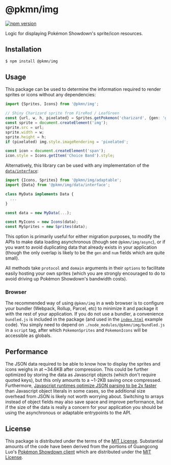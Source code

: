 # @pkmn/img

[![npm version](https://img.shields.io/npm/v/@pkmn/img.svg)](https://www.npmjs.com/package/@pkmn/view)&nbsp;

Logic for displaying Pokémon Showdown's sprite/icon resources.

## Installation

```sh
$ npm install @pkmn/img
```

## Usage

This package can be used to determine the information required to render sprites or icons
without any dependencies:

```ts
import {Sprites, Icons} from '@pkmn/img';

// Shiny Charizard sprite from FireRed / LeafGreen
const {url, w, h, pixelated} = Sprites.getPokemon('charizard', {gen: 'gen3frlg', shiny: true});
const sprite = document.createElement('img');
sprite.src = url;
sprite.width = w;
sprite.height = h;
if (pixelated) img.style.imageRendering = 'pixelated';

const icon = document.createElement('span');
icon.style = Icons.getItem('Choice Band').style;
```

Alternatively, this library can be used with any implementation of the [`data/interface`][4]:

```ts
import {Icons, Sprites} from '@pkmn/img/adaptable';
import {Data} from '@pkmn/img/data/interface';

class MyData implements Data {
  ...
}

const data = new MyData(...);

const MyIcons = new Icons(data);
const MySprites = new Sprites(data);
```

This option is primarily useful for either migration purposes, to modify the APIs to make data
loading asynchronous (though see `@pkmn/img/async`), or if you want to avoid duplicating data that
already exists in your application (though the only overlap is likely to be the `gen` and `num`
fields which are quite small).

All methods take `protocol` and `domain` arguments in their `options` to facilitate easily hosting
your own sprites (which you are strongly encouraged to do to avoid driving up Pokémon Showdown's
bandwidth costs).

### Browser

The recommended way of using `@pkmn/img` in a web browser is to configure your bundler
(Webpack, Rollup, Parcel, etc) to minimize it and package it with the rest of your application.
If you do not use a bundler, a convenience `bundled.js` is included in the package (and used in the
[`index.html`][6] example code). You simply need to depend on `./node_modules/@pkmn/img/bundled.js`
in a `script` tag, after which `PokemonSprites` and `PokemonIcons` will be accessible as globals.

## Performance

The JSON data required to be able to know how to display the sprites and icons weighs in at ~34.6KB
after compression. This could be further optimized by storing the data as Javascript objects (which
don't require quoted keys), but this only amounts to a ~1-2KB saving once compressed. Furthermore,
[Javascript runtimes optimize JSON parsing to be 2x faster][5] than Javascript object literals in
some cases, so the additional size overhead from JSON is likely not worth worrying about. Switching
to arrays instead of object fields may also save space and improve performance, but if the size of
the data is really a concern for your application you should be using the asynchronous or adaptable
entrypoints to the API.

## License

This package is distributed under the terms of the [MIT License][1].
Substantial amounts of the code have been derived from the portions of Guangcong
Luo's [Pokémon Showdown client][2] which are distributed under the [MIT License][3].

  [0]: https://pokemonshowdown.com
  [1]: https://github.com/pkmn/ps/blob/master/img/LICENSE
  [2]: https://github.com/smogon/pokemon-showdown-client
  [3]: https://github.com/smogon/pokemon-showdown-client/blob/master/src/battle.ts#L6
  [4]: https://github.com/pkmn/ps/blob/master/img/src/data/interface.ts
  [5]: https://github.com/GoogleChromeLabs/json-parse-benchmark
  [6]: https://github.com/pkmn/ps/blob/master/img/index.html

